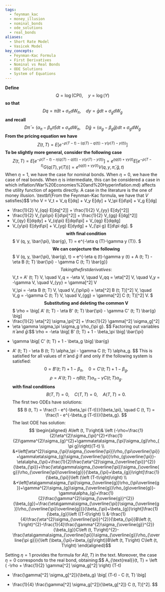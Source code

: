 ```yaml
---
tags:
  - feynman_kac
  - money_illusion
  - nominal_bonds
  - ode_solutions
  - real_bonds
aliases:
  - Short Rate Model
  - Vasicek Model
key_concepts:
  - Feynman-Kac Formula
  - First Derivatives
  - Nominal vs Real Bonds
  - ODE Solutions
  - System of Equations
---
```

$\textbf{Define}$$$
Q = \log (\text{CPI}), \quad y = \log (Y)
$$$\textbf{so that}$$$
Dq = \bar{\pi} dt + \sigma_\pi dW_\pi, \quad dy = \bar{g} dt + \sigma_g dW_g
$$$\textbf{and recall}$$$
D\bar{\pi} = (\alpha_\pi - \beta_\pi \bar{\pi}) dt + \sigma_\pi dW_\pi, \quad
D\bar{g} = (\alpha_g - \beta_g \bar{g}) dt + \sigma_g dW_g
$$$\textbf{From the pricing equation we have}$$$
Z (t, T) = E \left[ e^{-\rho (T-t)-(q (T)-q (t))-\gamma (y (T)-y (t))} \right]
$$$\textbf{To be slightly more general, consider the following case}$$$
Z (t, T) = E \left[ e^{-\rho (T-t)-\eta (q (T)-q (t))-\gamma (y (T)-y (t))} \right]
= e^{\eta q (t)+\gamma y (t)} E \left[ e^{-\rho (T-t)} G (q (T), y (T)) \right]
= e^{\eta q (t)+\gamma y (t)} V (q, y, \bar{\pi}, \bar{g}, t)
$$
When $\eta = 1$, we have the case for nominal bonds. When $\eta = 0$, we have the case of real bonds. When $\eta$ is intermediate, this can be considered a case in which inflation/War%20Economies%20and%20Hyperinflation.md) affects the utility function of agents directly. A case in the literature is the one of money illusion.
\textbf{From the Feynman-Kac formula, we have that $V$ satisfies}$$
\rho V = V_t + V_q E[dq] + V_y E[dy] + V_\pi E[d\pi] + V_g E[dg] 
+ \frac{1}{2} V_{qq} E[dq[^2]] + \frac{1}{2} V_{yy} E[dy[^2]] 
+ \frac{1}{2} V_{\pi\pi} E[d\pi[^2]] + \frac{1}{2} V_{gg} E[dg[^2]] 
+ V_{qy} E[dqdy] + V_{q\pi} E[dqd\pi] + V_{qg} E[dqdg] 
+ V_{y\pi} E[dyd\pi] + V_{yg} E[dydg] + V_{\pi g} E[d\pi dg].
$$$\textbf{with final condition}$$$
V (q, y, \bar{\pi}, \bar{g}, T) = e^{-\eta q (T)-\gamma y (T)}.
$$$\textbf{We can conjecture the following}$$$
V (q, y, \bar{\pi}, \bar{g}, t) = e^{-\eta q (t)-\gamma y (t) + A (t; T) - \eta B (t; T) \bar{\pi} - \gamma C (t; T) \bar{g}}
$$
Taking the first derivatives:$$
V_t = A' (t; T) V, \quad V_q = -\eta V, \quad V_qq = \eta[^2] V, \quad V_y = -\gamma V, 
\quad V_{yy} = \gamma[^2] V
$$$$
V_\pi = -\eta B (t; T) V, \quad V_{\pi\pi} = \eta[^2] B (t; T)[^2] V, \quad 
V_g = -\gamma C (t; T) V, \quad V_{gg} = \gamma[^2] C (t; T)[^2] V.
$$$\textbf{Substituting and deleting the common V}$$$
\rho = \big[ A' (t; T) - \eta B' (t; T) \bar{\pi} - \gamma C' (t; T) \bar{g} \big]
+ \frac{1}{2} \eta[^2] \sigma_\pi[^2] + \frac{1}{2} \gamma[^2] \sigma_g[^2] 
+ \eta \gamma \sigma_\pi \sigma_g \rho_{\pi g}.
$$
Factoring out variables $\bar{\pi}$ and $\bar{g}$:$$
\rho = -\eta \big[ B' (t; T) + 1 - \beta_\pi \big] \bar{\pi} 
- \gamma \big[ C' (t; T) + 1 - \beta_g \big] \bar{g}
+ A' (t; T) - \eta B (t; T) \alpha_\pi - \gamma C (t; T) \alpha_g.
$$
This is satisfied for all values of $\bar{\pi}$ and $\bar{g}$ if and only if the following system is satisfied:$$
0 = B' (t; T) + 1 - \beta_\pi, \quad 0 = C' (t; T) + 1 - \beta_g,
$$$$
\rho = A' (t; T) - \eta B (t; T) \alpha_\pi - \gamma C (t; T) \alpha_g.
$$$\textbf{with final conditions}$$$
B (T, T) = 0, \quad C (T, T) = 0, \quad A (T, T) = 0.
$$
The first two ODEs have solutions:$$
B (t, T) = \frac{1 - e^{-\beta_\pi (T-t)}}{\beta_\pi}, \quad
C (t, T) = \frac{1 - e^{-\beta_g (T-t)}}{\beta_g}.
$$
The last ODE has solution:$$
 \begin{aligned}
A\left (t, T\right)& \left (-\rho+\frac{1}{2}\eta^{2}\sigma_{\pi}^{2}+\frac{1}{2}\gamma^{2}\sigma_{g}^{2}+\gamma\eta\sigma_{\pi}\sigma_{g}\rho_{\pi g}\right)(T-t)  \\
&+\left[\eta^{2}\sigma_{\pi}\sigma_{\overline{\pi}}\rho_{\pi\overline{\pi}}+\gamma\eta\sigma_{g}\sigma_{\overline{\pi}}\rho_{g\overline{\pi}}-\eta\alpha_{\pi}+\frac{1}{2}\frac{\eta^{2}\sigma_{\overline{\pi}}^{2}}{\beta_{\pi}}+\frac{\eta\gamma\sigma_{\overline{\pi}}\sigma_{\overline{g}}\rho_{\overline{\pi}\overline{g}}}{\beta_{\pi}+\beta_{g}}\right]\frac{1}{\beta_{\pi}}\left (\left (T-t\right)\right) \\
&+\left[\eta\gamma\sigma_{\pi}\sigma_{\overline{g}}\rho_{\pi\overline{g}}+\gamma^{2}\sigma_{g}\sigma_{\overline{g}}\rho_{g\overline{g}}-\gamma\alpha_{g}+\frac{1}{2}\frac{\gamma^{2}\sigma_{\overline{g}}^{2}}{\beta_{g}}+\frac{\eta\gamma\sigma_{\overline{\pi}}\sigma_{\overline{g}}\rho_{\overline{\pi}\overline{g}}}{\beta_{\pi}+\beta_{g}}\right]\frac{1}{\beta_{g}}\left ((T-t)\right) \\
&-\frac{1}{4}\frac{\eta^{2}\sigma_{\overline{\pi}}^{2}}{\beta_{\pi}}B\left (t, T\right)^{2}-\frac{1}{4}\frac{\gamma^{2}\sigma_{\overline{g}}^{2}}{\beta_{g}}C\left (t, T\right)^{2}-\frac{\eta\gamma\sigma_{\overline{\pi}}\sigma_{\overline{g}}\rho_{\overline{\pi g}}}{\left (\beta_{\pi}+\beta_{g}\right)}B\left (t, T\right) C\left (t, T\right)
\end{aligned}$$

Setting $\eta = 1$ provides the formula for $A(t, T)$ in the text. Moreover, the case $\eta = 0$ corresponds to the real bond, obtaining:$$
A_{\text{real}}(t, T) = \left ( -\rho + \frac{1}{2} \gamma[^2] \sigma_g[^2] \right) (T-t)
+ \frac{\gamma[^2] \sigma_g[^2]}{\beta_g} \big[ (T-t) - C (t, T) \big]
- \frac{1}{4} \frac{\gamma[^2] \sigma_g[^2]}{\beta_g[^2]} C (t, T)[^2].
$$
